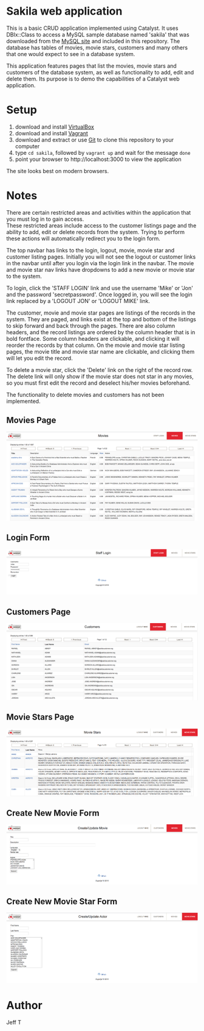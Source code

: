 # Sakila web application

This is a basic CRUD application implemented using Catalyst.  It uses
DBIx::Class to access a MySQL sample database named 'sakila' that was 
downloaded from the [MySQL site](https://dev.mysql.com/doc/index-other.html) 
and included in this repository. The database has tables of movies, movie stars, customers and many others
that one would expect to see in a database system.

This application features pages that list the movies, movie stars and 
customers of the database system, as well as functionality to add, edit and delete them.
Its purpose is to demo the capabilities of a Catalyst web application.

# Setup

1. download and install [VirtualBox](https://www.virtualbox.org)
2. download and install [Vagrant](https://www.vagrantup.com)
3. download and extract or use [Git](https://git-scm.com) to clone this repository to your computer
4. type `cd sakila`, followed by `vagrant up` and wait for the message `done`
5. point your browser to http://localhost:3000 to view the application

The site looks best on modern browsers.

# Notes

There are certain restricted areas and activities within the application that you must log in to gain access.  
These restricted areas include access to the customer listings page and the ability to add, edit or delete 
records from the system.  Trying to perform these actions will automatically redirect you to the login form.

The top navbar has links to the login, logout, movie, movie star and customer listing pages.  Initially you 
will not see the logout or customer links in the navbar until after you login via the login link in the navbar.
The movie and movie star nav links have dropdowns to add a new movie or movie star to the system.

To login, click the 'STAFF LOGIN' link and use the username 'Mike' or 'Jon' and the password 'secretpassword'.
Once logged in, you will see the login link replaced by a 'LOGOUT JON' or 'LOGOUT MIKE' link.

The customer, movie and movie star pages are listings of the records in the system.  They are paged, and links 
exist at the top and bottom of the listings to skip forward and back through the pages.  There are also column 
headers, and the record listings are ordered by the column header that is in bold fontface.  Some column headers 
are clickable, and clicking it will reorder the records by that column.  On the movie and movie star listing 
pages, the movie title and movie star name are clickable, and clicking them will let you edit the record. 

To delete a movie star, click the 'Delete' link on the right of the record row.  The delete link will only show if 
the movie star does not star in any movies, so you must first edit the record and deselect his/her movies beforehand.  

The functionality to delete movies and customers has not been implemented.

## Movies Page
![Movies Screen](Movies.png "Movies Screen")

## Login Form
![Login Screen](StaffLogin.png "Login Screen")

## Customers Page
![Customers Screen](Customers.png "Customers Screen")

## Movie Stars Page
![Movie Stars Screen](MovieStars.png "Movie Stars Screen")

## Create New Movie Form
![Create Movie Screen](CreateMovie.png "Create Movie Screen")

## Create New Movie Star Form
![Create Actor Screen](CreateActor.png "Create Actor Screen")


# Author
Jeff T
